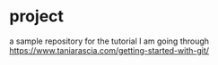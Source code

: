 # project
a sample repository for the tutorial I am going through
https://www.taniarascia.com/getting-started-with-git/
